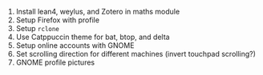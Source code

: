 1. Install lean4, weylus, and Zotero in maths module
2. Setup Firefox with profile
3. Setup `rclone`
4. Use Catppuccin theme for bat, btop, and delta
5. Setup online accounts with GNOME
6. Set scrolling direction for different machines (invert touchpad scrolling?)
7. GNOME profile pictures
